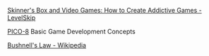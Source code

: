 
[Skinner's Box and Video Games: How to Create Addictive Games - LevelSkip](https://levelskip.com/how-to/Skinners-Box-and-Video-Games)

[PICO-8](https://mboffin.itch.io/pico8-educational-toolset)
Basic Game Development Concepts

[Bushnell's Law - Wikipedia](https://en.wikipedia.org/wiki/Bushnell's_Law)

